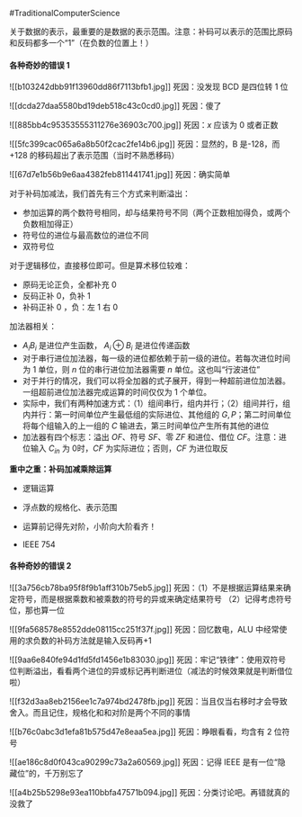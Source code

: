 #TraditionalComputerScience 

关于数据的表示，最重要的是数据的表示范围。注意：补码可以表示的范围比原码和反码都多一个“1”（在负数的位置上！）


#### 各种奇妙的错误 1
![[b103242dbb91f13960dd86f7113bfb1.jpg]]
死因：没发现 BCD 是四位转 1 位

![[dcda27daa5580bd19deb518c43c0cd0.jpg]]
死因：傻了

![[885bb4c95353555311276e36903c700.jpg]]
死因：$x$ 应该为 0 或者正数

![[5fc399cac065a6a8b50f2cac2fe14b6.jpg]]
死因：显然的，B 是-128，而+128 的移码超出了表示范围（当时不熟悉移码）

![[67d7e1b56b9e6aa4382feb811441741.jpg]]
死因：确实简单

对于补码加减法，我们首先有三个方式来判断溢出：
- 参加运算的两个数符号相同，却与结果符号不同（两个正数相加得负，或两个负数相加得正）
- 符号位的进位与最高数位的进位不同
- 双符号位

对于逻辑移位，直接移位即可。但是算术移位较难：
- 原码无论正负，全都补充 0
- 反码正补 0，负补 1
- 补码正补 0 ，负：左 1 右 0

加法器相关：
- $A_{i}B_{i}$ 是进位产生函数， $A_{i}\oplus B_{i}$ 是进位传递函数
- 对于串行进位加法器，每一级的进位都依赖于前一级的进位。若每次进位时间为 1 单位，则 $n$ 位的串行进位加法器需要 $n$ 单位。这也叫“行波进位”
- 对于并行的情况，我们可以将全加器的式子展开，得到一种超前进位加法器。一组超前进位加法器完成运算的时间仅仅为 1 个单位。
- 实际中，我们有两种加速方式：（1）组间串行，组内并行；（2）组间并行，组内并行：第一时间单位产生最低组的实际进位、其他组的 $G,P$；第二时间单位将每个组输入的上一组的 $C$ 输进去，第三时间单位产生所有其他的进位
- 加法器有四个标志：溢出 $OF$、符号 $SF$、零 $ZF$ 和进位、借位 $CF$。注意：进位输入 $C_{in}$ 为 0时，$CF$ 为实际进位；否则，$CF$ 为进位取反

**重中之重：补码加减乘除运算**

- 逻辑运算

- 浮点数的规格化、表示范围
- 运算前记得先对阶，小阶向大阶看齐！

- IEEE 754


#### 各种奇妙的错误 2

![[3a756cb78ba95f8f9b1aff310b75eb5.jpg]]
死因：（1）不是根据运算结果来确定符号，而是根据乘数和被乘数的符号的异或来确定结果符号
（2）记得考虑符号位，那也算一位

![[9fa568578e8552dde08115cc251f37f.jpg]]
死因：回忆数电，ALU 中经常使用的求负数的补码方法就是输入反码再+1

![[9aa6e840fe94d1fd5fd1456e1b83030.jpg]]
死因：牢记“铁律”：使用双符号位判断溢出，看看两个进位的异或标记再判断进位（减法的时候效果就是判断借位啦）

![[f32d3aa8eb2156ee1c7a974bd2478fb.jpg]]
死因：当且仅当右移时才会导致舍入。而且记住，规格化和和对阶是两个不同的事情

![[b76c0abc3d1efa81b575d47e8eaa5ea.jpg]]
死因：睁眼看看，均含有 2 位符号

![[ae186c8d0f043ca90299c73a2a60569.jpg]]
死因：记得 IEEE 是有一位“隐藏位”的，千万别忘了

![[a4b25b5298e93ea110bbfa47571b094.jpg]]
死因：分类讨论吧。再错就真的没救了

